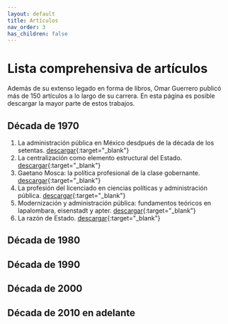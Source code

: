 ```yaml
---
layout: default
title: Artículos
nav_order: 3
has_children: false
---
```


# Lista comprehensiva de artículos

Además de su extenso legado en forma de libros, Omar Guerrero publicó más de 150 artículos a lo largo de su carrera. En esta página es posible descargar la mayor parte de estos trabajos.

## Década de 1970
1. La administración pública en México desdpués de la década de los setentas. [descargar](/pdfs/libros/APmexSetenta.pdf){:target="_blank"}
2. La centralización como elemento estructural del Estado. [descargar](/pdfs/libros/CentralizacionEstatalSXIX.pdf){:target="_blank"}
3. Gaetano Mosca: la política profesional de la clase gobernante. [descargar](/pdfs/libros/GaetanoMosca.pdf){:target="_blank"}
4. La profesión del licenciado en ciencias políticas y administración pública. [descargar](/pdfs/libros/LicCPyAP.pdf){:target="_blank"}
5. Modernización y administración pública: fundamentos teóricos en lapalombara, eisenstadt y apter. [descargar](/pdfs/libros/ModerAP.pdf){:target="_blank"}
6. La razón de Estado. [descargar](/pdfs/libros/RazonEstado1.pdf){:target="_blank"}



## Década de 1980

## Década de 1990

## Década de 2000

## Década de 2010 en adelante
